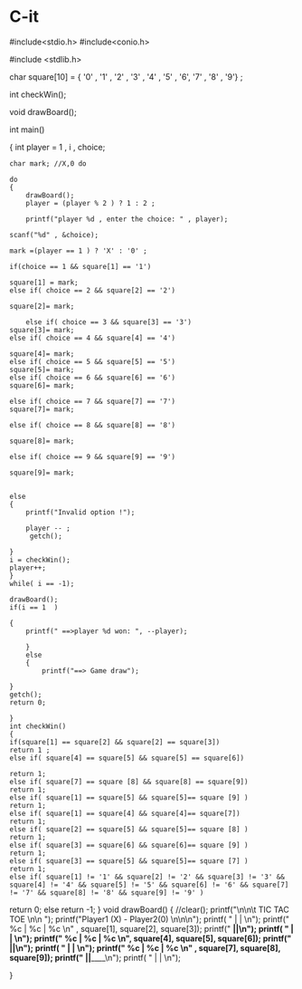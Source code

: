 # C-it

#include<stdio.h>
#include<conio.h>

#include <stdlib.h>

char square[10] = { '0' , '1' , '2' , '3' , '4' , '5' , '6', '7' , '8' , '9'} ;

int checkWin();

void drawBoard();


int main()

{
    int player = 1 , i , choice;
    
    char mark; //X,0 do
    
    do
    {
        drawBoard();
        player = (player % 2 ) ? 1 : 2 ;
        
        printf("player %d , enter the choice: " , player);
        
    scanf("%d" , &choice);
    
    mark =(player == 1 ) ? 'X' : '0' ; 
    
    if(choice == 1 && square[1] == '1')
    
    square[1] = mark;
    else if( choice == 2 && square[2] == '2')
    
    square[2]= mark;
    
        else if( choice == 3 && square[3] == '3')
    square[3]= mark;
    else if( choice == 4 && square[4] == '4')
    
    square[4]= mark;
    else if( choice == 5 && square[5] == '5')
    square[5]= mark;
    else if( choice == 6 && square[6] == '6')
    square[6]= mark;
    
    else if( choice == 7 && square[7] == '7')
    square[7]= mark;
    
    else if( choice == 8 && square[8] == '8')
    
    square[8]= mark;
    
    else if( choice == 9 && square[9] == '9')
    
    square[9]= mark;
   
    
    else 
    {
        printf("Invalid option !");
        
        player -- ;
         getch();
         
    }
    i = checkWin();
    player++;
    }
    while( i == -1);
    
    drawBoard();
    if(i == 1  )
    
    {
        printf(" ==>player %d won: ", --player);
        
        }
        else
        {
            printf("==> Game draw");
            
    }
    getch();
    return 0;
    
    }
    int checkWin()
    {
    if(square[1] == square[2] && square[2] == square[3])
    return 1 ;
    else if( square[4] == square[5] && square[5] == square[6])
    
    return 1;
    else if( square[7] == square [8] && square[8] == square[9])
    return 1;
    else if( square[1] == square[5] && square[5]== square [9] )
    return 1;
    else if( square[1] == square[4] && square[4]== square[7])
    return 1;
    else if( square[2] == square[5] && square[5]== square [8] )
    return 1;
    else if( square[3] == square[6] && square[6]== square [9] )
    return 1;
    else if( square[3] == square[5] && square[5]== square [7] )
    return 1;
    else if( square[1] != '1' && square[2] != '2' && square[3] != '3' && square[4] != '4' && square[5] != '5' && square[6] != '6' && square[7] != '7' && square[8] != '8' && square[9] != '9' )
   return 0;
   else 
   return -1;
   }
   void drawBoard()
   {
       //clear();
       printf("\n\n\t  TIC TAC TOE \n\n ");
       printf("Player1 (X) - Player2(0) \n\n\n");
       printf( "    |      |        \n");
       printf(" %c  |   %c |    %c  \n" , square[1], square[2], square[3]);
       printf(" ____|______|______\n");
       printf( "    |      |      \n");
        printf(" %c |   %c |    %c  \n", square[4], square[5], square[6]);
       printf(" ____|______|______\n");
       printf( "    |      |      \n");
      printf(" %c   |   %c |    %c  \n" , square[7], square[8], square[9]);
       printf(" ____|______|______\n");
       printf( "    |      |      \n");
      
      
       
   }

  

